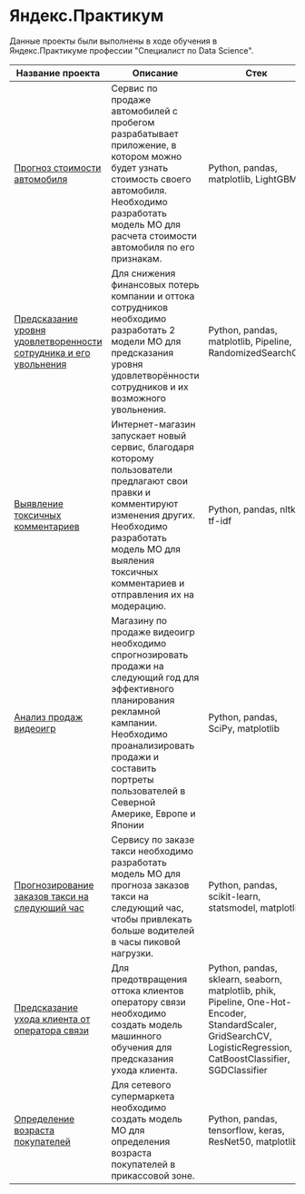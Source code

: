 # Яндекс.Практикум
Данные проекты были выполнены в ходе обучения в Яндекс.Практикуме профессии "Специалист по Data Science".

| Название проекта                                                  | Описание                                                                                                                                                                                                                                      | Стек                                                     |
|-------------------------------------------------------------------|-----------------------------------------------------------------------------------------------------------------------------------------------------------------------------------------------------------------------------------------------|----------------------------------------------------------|
| [Прогноз стоимости автомобиля](car_price_from_features)                 | Сервис по продаже автомобилей с пробегом разрабатывает приложение, в котором можно будет узнать стоимость своего автомобиля. Необходимо разработать модель МО для расчета стоимости автомобиля по его признакам.                              | Python, pandas, matplotlib, LightGBM                     |
| [Предсказание уровня удовлетворенности сотрудника и его увольнения](employee_quit_prediction) | Для снижения финансовых потерь компании и оттока сотрудников необходимо разработать 2 модели МО для предсказания уровня удовлетворённости сотрудников и их возможного увольнения.                                                             | Python, pandas, matplotlib, Pipeline, RandomizedSearchCV |
| [Выявление токсичных комментариев](find_toxic_comments)                                  | Интернет-магазин запускает новый сервис, благодаря которому пользователи предлагают свои правки и комментируют изменения других. Необходимо разработать модель МО для выяления токсичных комментариев и отправления их на модерацию.          | Python, pandas, nltk, tf-idf                             |
| [Анализ продаж видеоигр](game_sales_analysis)                                            | Магазину по продаже видеоигр необходимо спрогнозировать продажи на следующий год для эффективного планирования рекламной кампании. Необходимо проанализировать продажи и составить портреты пользователей в Северной Америке, Европе и Японии | Python, pandas, SciPy, matplotlib                        |
| [Прогнозирование заказов такси на следующий час](taxi_order_prediction)                    | Сервису по заказе такси необходимо разработать модель МО для прогноза заказов такси на следующий час, чтобы привлекать больше водителей в часы пиковой нагрузки.                                                                              | Python, pandas, scikit-learn, statsmodel, matplotlib     |
| [Предсказание ухода клиента от оператора связи](client_churn_prediction)                    | Для предотвращения оттока клиентов оператору связи необходимо создать модель машинного обучения для предсказания ухода клиента.                                                                              | Python, pandas, sklearn, seaborn, matplotlib, phik, Pipeline, One-Hot-Encoder, StandardScaler, GridSearchCV, LogisticRegression, CatBoostClassifier, SGDClassifier     |
| [Определение возраста покупателей](age_detection_from_photo)                    | Для сетевого супермаркета необходимо создать модель МО для определения возраста покупателей в прикассовой зоне.                                                                              | Python, pandas, tensorflow, keras, ResNet50, matplotlib.     |
